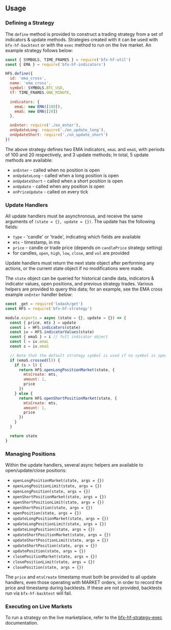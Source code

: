 ## Usage
### Defining a Strategy

The `define` method is provided to construct a trading strategy from a set of indicators & update methods. Strategies created with it can be used with `bfx-hf-backtest` or with the `exec` method to run on the live market. An example strategy follows below:

```js
const { SYMBOLS, TIME_FRAMES } = require('bfx-hf-util')
const { EMA } = require('bfx-hf-indicators')

HFS.define({
  id: 'ema_cross',
  name: 'ema_cross',
  symbol: SYMBOLS.BTC_USD,
  tf: TIME_FRAMES.ONE_MINUTE,

  indicators: {
    emaL: new EMA([100]),
    emaS: new EMA([20])
  },

  onEnter: require('./on_enter'),
  onUpdateLong: require('./on_update_long'),
  onUpdateShort: require('./on_update_short')
})
```

The above strategy defines two EMA indicators, `emaL` and `emaS`, with periods of 100 and 20 respectively, and 3 update methods; In total, 5 update methods are available:

* `onEnter` - called when no position is open
* `onUpdateLong` - called when a long position is open
* `onUpdateShort` - called when a short position is open
* `onUpdate` - called when any position is open
* `onPriceUpdate` - called on every tick

### Update Handlers

All update handlers must be asynchronous, and receive the same arguments of `(state = {}, update = {})`. The update has the following fields:

* `type` - 'candle' or 'trade', indicating which fields are available
* `mts` - timestamp, in ms
* `price` - candle or trade price (depends on `candlePrice` strategy setting)
* for candles, `open`, `high`, `low`, `close`, and `vol` are provided

Update handlers must return the next state object after performing any actions, or the current state object if no modifications were made.

The `state` object can be queried for historical candle data, indicators & indicator values, open positions, and previous strategy trades. Various helpers are provided to query this data; for an example, see the EMA cross example `onEnter` handler below:

```js
const _get = require('lodash/get')
const HFS = require('bfx-hf-strategy')

module.exports = async (state = {}, update = {}) => {
  const { price, mts } = update
  const i = HFS.indicators(state)
  const iv = HFS.indicatorValues(state)
  const { emaS } = i // full indicator object
  const l = iv.emaL
  const s = iv.emaS

  // Note that the default strategy symbol is used if no symbol is specified
  if (emaS.crossed(l)) {
    if (s > l) {
      return HFS.openLongPositionMarket(state, {
        mtsCreate: mts,
        amount: 1,
        price
      })
    } else {
      return HFS.openShortPositionMarket(state, {
        mtsCreate: mts,
        amount: 1,
        price
      })
    }
  }

  return state
}
```

### Managing Positions

Within the update handlers, several async helpers are available to open/update/close positions:

* `openLongPositionMarket(state, args = {})`
* `openLongPositionLimit(state, args = {})`
* `openLongPosition(state, args = {})`
* `openShortPositionMarket(state, args = {})`
* `openShortPositionLimit(state, args = {})`
* `openShortPosition(state, args = {})`
* `openPosition(state, args = {})`
* `updateLongPositionMarket(state, args = {})`
* `updateLongPositionLimit(state, args = {})`
* `updateLongPosition(state, args = {})`
* `updateShortPositionMarket(state, args = {})`
* `updateShortPositionLimit(state, args = {})`
* `updateShortPosition(state, args = {})`
* `updatePosition(state, args = {})`
* `closePositionMarket(state, args = {})`
* `closePositionLimit(state, args = {})`
* `closePosition(state, args = {})`

The `price` and `mtsCreate` timestamp must both be provided to all update handlers, even those operating with MARKET orders, in order to record the price and timestamp during backtests. If these are not provided, backtests run via `bfx-hf-backtest` will fail.

### Executing on Live Markets

To run a strategy on the live marketplace, refer to the [bfx-hf-strategy-exec](https://github.com/bitfinexcom/bfx-hf-strategy-exec) documentation.
